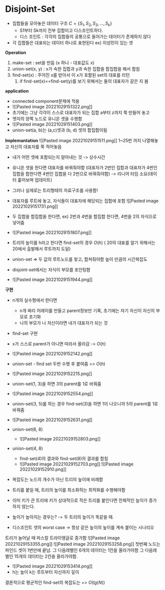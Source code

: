 # Disjoint-Set
- 집합들을 모아놓은 데이터 구조 $C=\{S_{1}, S_{2}, S_{3},..., S_{k}\}$
	- S1부터 Sk까지 전부 집합이고 디스조인트하다.
	- 디스 조인트 : 각각의 집합들의 공통으로 들어가는 데이터가 존재하지 않다
- 각 집합들은 대표되는 데이터 하나로 표현된다 ex) 이성민이 있는 셋

__Operation__
1. make-set : set을 만듬 (x 하나 - 대표값도 x)
2. union-set(x, y) : x가 속한 집합과 y과 속한 집합을 합집합을 해서 합침
3. find-set(x) : 주어진 x를 받아서 이 x가 포함된 set의 대표를 리턴
	1. if find-set(x)\=\=find-set(y)를 보기 위해서는 둘의 대표자가 같은 지 봄

__application__
- connected component문제에 적용
- ![[Pasted image 20221029151322.png]]
- 초기에는 그냥 각각이 스스로 대표자가 되는 집합 a부터 z까지 쭉 만들어 놓고
- 엣지의 양쪽 노드로 유니온 셋을 수행함
- ![[Pasted image 20221029151403.png]]
- union-set(a, b)는 (a,c)셋과 (b, d) 셋의 합집합이됨

__Implemantation__
![[Pasted image 20221029151511.png]]
1~25번 까지 나열해놓고 자신의 대표자를 쭉 적어놓음
- 내가 어떤 셋에 포함되는지 알아내는 것 -> 상수시간
- 유니온 셋을 한다면 대표자를 바꿔줘야함 (대표자가 2번인 집합과 대표자가 4번인 집합을 합한다면 4번인 집합을 다 2번으로 바꿔줘야함) -> 리니어 타임 소요(데이터 훑어보며 업데이트)

- 그러나 실제로는 트리형태의 자료구조를 사용함!
- 대표자를 루트에 놓고, 자식들이 대표자에 해당되는 집합에 포함
![[Pasted image 20221029151731.png]]
- 두 집합을 합집합을 한다면, ex) 2번과 4번을 합집합 한다면, 4번을 2의 자식으로 넣어줌
- ![[Pasted image 20221029151807.png]]
- 트리의 높이를 h라고 한다면 find-set의 경우 $O(h)$ ( 20의 대표를 알기 위해서는 20에서 출발해서 루트까지 도달)
- union-set => 두 값의 루트노드를 찾고, 합쳐줘야함 높이 만큼의 시간복잡도
- disjoint-set에서는 자식이 부모를 포인팅함
- ![[Pasted image 20221029151944.png]]

__구현__
- n개의 실수형에서 한다면
	- n개 짜리 어레이를 만들고 parent정보만 기록, 초기에는 자기 자신이 자신의 부모로 초기화
	- 나의 부모가 나 자신이라면 내가 대표자가 되는 것
- find-set 구현
- x가 스스로 parent가 아니면 따라서 올라감 -> $O(h)$
- ![[Pasted image 20221029152142.png]]
- union-set - find set 두번 수행 후 붙여줌 => $O(h)$
- ![[Pasted image 20221029152215.png]]
- union-set(1, 3)을 하면 3의 parent를 1로 바꿔줌
- ![[Pasted image 20221029152554.png]]
- union-set(3, 5)를 하는 경우 find-set(3)을 하면 1이 나오니까 5의 parent를 1로 바꿔줌
- ![[Pasted image 20221029152631.png]]
- union-set(6, 8)
	- ![[Pasted image 20221029152803.png]]
- union-set(4, 8)
	- find-set(4)의 결과와 find-set(8)의 결과를 합침
	- ![[Pasted image 20221029152703.png]]
![[Pasted image 20221029152910.png]]

- 복잡도는 노드의 개수가 아닌 트리의 높이에 비례함
- 트리를 붙일 때, 트리의 높이를 최소화하는 최적화를 수행해야함
- 이미 키가 큰 트리에 키가 상대적으로 작은 트리를 붙인다면 전체적인 높이가 증가하지 않는다.
- 높이가 높아지는 경우는? -> 두 트리의 높이가 똑같을 때.
- 디스조인트 셋의 worst case -> 항상 같은 높이의 높이를 계속 붙이는 시나리오

트리가 늘어날 때 파스칼 트라이앵글로 증가함
![[Pasted image 20221029153355.png]]
![[Pasted image 20221029153258.png]]
첫번째 노드는 파인드 셋이 1번만에 끝남.
그 다음레벨인 6개의 데이터는 1칸을 올라가야함
그 다음레벨인 15개의 데이터는 2칸을 올라가야함.
- ![[Pasted image 20221029153414.png]]
- h는 높이 k는 루트부터 자신까지 깊이

결론적으로 평균적인 find-set의 복잡도는 => $O(lg(N))$

